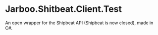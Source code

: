 # Jarboo.Shitbeat.Client.Test

An open wrapper for the Shipbeat API (Shipbeat is now closed), made in C#.
